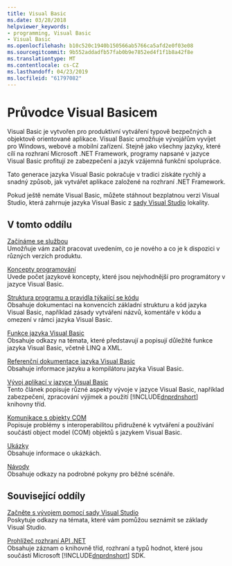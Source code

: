 ```yaml
---
title: Visual Basic
ms.date: 03/28/2018
helpviewer_keywords:
- programming, Visual Basic
- Visual Basic
ms.openlocfilehash: b10c520c1940b150566ab5766ca5afd2e0f03e08
ms.sourcegitcommit: 9b552addadfb57fab0b9e7852ed4f1f1b8a42f8e
ms.translationtype: MT
ms.contentlocale: cs-CZ
ms.lasthandoff: 04/23/2019
ms.locfileid: "61797082"
---
```

# <a name="visual-basic-guide"></a>Průvodce Visual Basicem

Visual Basic je vytvořen pro produktivní vytváření typově bezpečných a objektově orientované aplikace. Visual Basic umožňuje vývojářům vyvíjet pro Windows, webové a mobilní zařízení. Stejně jako všechny jazyky, které cílí na rozhraní Microsoft .NET Framework, programy napsané v jazyce Visual Basic profitují ze zabezpečení a jazyk vzájemná funkční spolupráce.  
  
Tato generace jazyka Visual Basic pokračuje v tradici získáte rychlý a snadný způsob, jak vytvářet aplikace založené na rozhraní .NET Framework.  

Pokud ještě nemáte Visual Basic, můžete stáhnout bezplatnou verzi Visual Studio, která zahrnuje jazyka Visual Basic z [sady Visual Studio](https://aka.ms/vsdownload?utm_source=mscom&utm_campaign=msdocs) lokality.

## <a name="in-this-section"></a>V tomto oddílu  

[Začínáme se službou](../visual-basic/getting-started/index.md)\
Umožňuje vám začít pracovat uvedením, co je nového a co je k dispozici v různých verzích produktu.  
   
[Koncepty programování](../visual-basic/programming-guide/concepts/index.md)\
Uvede počet jazykové koncepty, které jsou nejvhodnější pro programátory v jazyce Visual Basic.

[Struktura programu a pravidla týkající se kódu](../visual-basic/programming-guide/program-structure/program-structure-and-code-conventions.md)\
Obsahuje dokumentaci na konvencích základní strukturu a kód jazyka Visual Basic, například zásady vytváření názvů, komentáře v kódu a omezení v rámci jazyka Visual Basic.  
  
[Funkce jazyka Visual Basic](../visual-basic/programming-guide/language-features/index.md)\
Obsahuje odkazy na témata, které představují a popisují důležité funkce jazyka Visual Basic, včetně LINQ a XML.  
   
[Referenční dokumentace jazyka Visual Basic](../visual-basic/reference/index.md)\
Obsahuje informace jazyku a kompilátoru jazyka Visual Basic.  

[Vývoj aplikací v jazyce Visual Basic](../visual-basic/developing-apps/index.md)\
Tento článek popisuje různé aspekty vývoje v jazyce Visual Basic, například zabezpečení, zpracování výjimek a použití [!INCLUDE[dnprdnshort](~/includes/dnprdnshort-md.md)] knihovny tříd.

[Komunikace s objekty COM](../visual-basic/programming-guide/com-interop/index.md)\
Popisuje problémy s interoperabilitou přidružené k vytváření a používání součástí object model (COM) objektů s jazykem Visual Basic.  
  
[Ukázky](../visual-basic/sample-applications.md)\
Obsahuje informace o ukázkách.  
  
[Návody](../visual-basic/walkthroughs.md)\
Obsahuje odkazy na podrobné pokyny pro běžné scénáře.  
  
## <a name="related-sections"></a>Související oddíly  

[Začněte s vývojem pomocí sady Visual Studio](/visualstudio/ide/get-started-developing-with-visual-studio)\
Poskytuje odkazy na témata, které vám pomůžou seznámit se základy Visual Studio.  
  
[Prohlížeč rozhraní API .NET](../../api/index.md)\
Obsahuje záznam o knihovně tříd, rozhraní a typů hodnot, které jsou součástí Microsoft [!INCLUDE[dnprdnshort](~/includes/dnprdnshort-md.md)] SDK.
